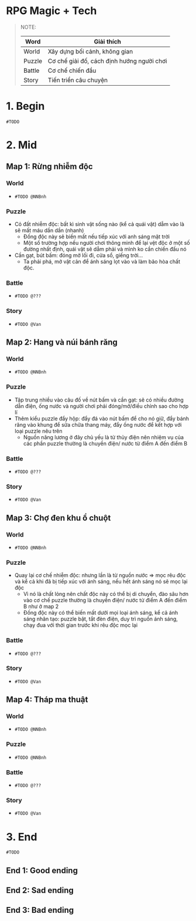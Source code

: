 # RPG Magic + Tech

> NOTE:
>
> |Word  |Giải thích                                |
> |------|------------------------------------------|
> |World |Xây dựng bối cảnh, không gian             |
> |Puzzle|Cơ chế giải đố, cách định hướng người chơi|
> |Battle|Cơ chế chiến đầu                          |
> |Story |Tiến triển câu chuyện                     |

# 1. Begin
`#TODO`



# 2. Mid
## Map 1: Rừng nhiễm độc
### World
- `#TODO @NNBnh`

### Puzzle
- Cỏ đất nhiễm độc: bất kì sinh vật sống nào (kể cả quái vật) dẫm vào là sẽ mất máu dần dần (nhanh)
  - Đống độc này sẽ biến mất nếu tiếp xúc với anh sáng mặt trời
  - Một số trường hợp nếu người chơi thông minh để lại vệt độc ở một số đường nhất định, quái vật sẽ dẫm phải và mình ko cần chiến đấu nó
- Cần gạt, bút bấm: đóng mở lối đi, cửa sổ, giếng trời...
  - Ta phải phá, mở vật cản để ánh sáng lọt vào và làm bão hòa chất độc.

### Battle
- `#TODO @???`

### Story
- `#TODO @Van`


## Map 2: Hang và núi bánh răng
### World
- `#TODO @NNBnh`

### Puzzle
- Tập trung nhiều vào câu đố về nút bấm và cần gạt: sẽ có nhiều đường dẫn điện, ống nước và người chơi phải đóng/mở/điều chỉnh sao cho hợp lí
- Thêm kiểu puzzle đẩy hộp: đẩy đá vào nút bấm để cho nó giữ, đẩy bánh răng vào khung để sữa chữa thang máy, đẩy ống nước để kết hợp với loại puzzle nêu trên
  - Nguồn năng lương ở đây chủ yếu là từ thủy điện nên nhiệm vụ của các phần puzzle thường là chuyền điện/ nước từ điểm A đến điểm B

### Battle
- `#TODO @???`

### Story
- `#TODO @Van`


## Map 3: Chợ đen khu ổ chuột
### World
- `#TODO @NNBnh`

### Puzzle
- Quay lại cơ chế nhiễm độc: nhưng lần là từ nguồn nước => mọc rêu độc và kể cả khi đã bị tiếp xúc với ánh sáng, nếu hết ánh sáng nó sẽ mọc lại độc
  - Vì nó là chất lỏng nên chất độc này có thể bị di chuyển, đào sâu hơn vào cơ chế puzzle thường là chuyền điện/ nước từ điểm A đến điểm B như ở map 2
  - Đống độc này có thể biến mất dưới mọi loại ánh sáng, kể cả ánh sáng nhân tạo: puzzle bật, tắt đèn điện, duy trì nguồn ánh sáng, chạy đua với thời gian trước khi rêu độc mọc lại

### Battle
- `#TODO @???`

### Story
- `#TODO @Van`


## Map 4: Tháp ma thuật
### World
- `#TODO @NNBnh`

### Puzzle
- `#TODO @NNBnh`

### Battle
- `#TODO @???`

### Story
- `#TODO @Van`


# 3. End
`#TODO`

## End 1: Good ending
## End 2: Sad ending
## End 3: Bad ending
